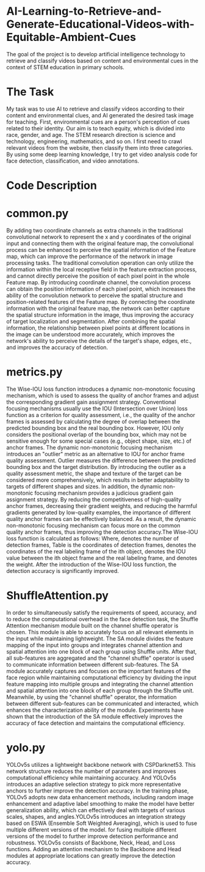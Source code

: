 # AI-Learning-to-Retrieve-and-Generate-Educational-Videos-with-Equitable-Ambient-Cues
The goal of the project is to develop artificial intelligence technology to retrieve and classify videos based on content and environmental cues in the context of STEM education in primary schools.
# The Task
My task was to use AI to retrieve and classify videos according to their content and environmental clues, and AI generated the desired task image for teaching.   First, environmental cues are a person's perception of cues related to their identity. Our aim is to teach equity, which is divided into race, gender, and age.   The STEM research direction is science and technology, engineering, mathematics, and so on. I first need to crawl relevant videos from the website, then classify them into three categories. By using some deep learning knowledge, I try to get video analysis code for face detection, classification, and video annotations.  

# Code Description
# common.py
By adding two coordinate channels as extra channels in the traditional convolutional network to represent the x and y coordinates of the original input and connecting them with the original feature map, the convolutional process can be enhanced to perceive the spatial information of the Feature map, which can improve the performance of the network in image processing tasks.
The traditional convolution operation can only utilize the information within the local receptive field in the feature extraction process, and cannot directly perceive the position of each pixel point in the whole Feature map. By introducing coordinate channel, the convolution process can obtain the position information of each pixel point, which increases the ability of the convolution network to perceive the spatial structure and position-related features of the Feature map.
By connecting the coordinate information with the original feature map, the network can better capture the spatial structure information in the image, thus improving the accuracy of target localization and segmentation. After combining the spatial information, the relationship between pixel points at different locations in the image can be understood more accurately, which improves the network's ability to perceive the details of the target's shape, edges, etc., and improves the accuracy of detection.

# metrics.py
The Wise-IOU loss function introduces a dynamic non-monotonic focusing mechanism, which is used to assess the quality of anchor frames and adjust the corresponding gradient gain assignment strategy. Conventional focusing mechanisms usually use the IOU (Intersection over Union) loss function as a criterion for quality assessment, i.e., the quality of the anchor frames is assessed by calculating the degree of overlap between the predicted bounding box and the real bounding box. However, IOU only considers the positional overlap of the bounding box, which may not be sensitive enough for some special cases (e.g., object shape, size, etc.) of anchor frames.
The dynamic non-monotonic focusing mechanism introduces an "outlier" metric as an alternative to IOU for anchor frame quality assessment. Outlier measures the difference between the predicted bounding box and the target distribution. By introducing the outlier as a quality assessment metric, the shape and texture of the target can be considered more comprehensively, which results in better adaptability to targets of different shapes and sizes.
In addition, the dynamic non-monotonic focusing mechanism provides a judicious gradient gain assignment strategy. By reducing the competitiveness of high-quality anchor frames, decreasing their gradient weights, and reducing the harmful gradients generated by low-quality examples, the importance of different quality anchor frames can be effectively balanced. As a result, the dynamic non-monotonic focusing mechanism can focus more on the common quality anchor frames, thus improving the detection accuracy.The Wise-IOU loss function is calculated as follows:
Where, denotes the number of detection frames, Table is the coordinates of detection frames, denotes the coordinates of the real labeling frame of the ith object, denotes the IOU value between the ith object frame and the real labeling frame, and denotes the weight. After the introduction of the Wise-IOU loss function, the detection accuracy is significantly improved.

# ShuffleAttention.py
In order to simultaneously satisfy the requirements of speed, accuracy, and to reduce the computational overhead in the face detection task, the Shuffle Attention mechanism module built on the channel shuffle operator is chosen. This module is able to accurately focus on all relevant elements in the input while maintaining lightweight.
The SA module divides the feature mapping of the input into groups and integrates channel attention and spatial attention into one block of each group using Shuffle units. After that, all sub-features are aggregated and the "channel shuffle" operator is used to communicate information between different sub-features.
The SA module accurately captures and focuses on the important features of the face region while maintaining computational efficiency by dividing the input feature mapping into multiple groups and integrating the channel attention and spatial attention into one block of each group through the Shuffle unit. Meanwhile, by using the "channel shuffle" operator, the information between different sub-features can be communicated and interacted, which enhances the characterization ability of the module.
Experiments have shown that the introduction of the SA module effectively improves the accuracy of face detection and maintains the computational efficiency.

# yolo.py
YOLOv5s utilizes a lightweight backbone network with CSPDarknet53. This network structure reduces the number of parameters and improves computational efficiency while maintaining accuracy. And YOLOv5s introduces an adaptive selection strategy to pick more representative anchors to further improve the detection accuracy. In the training phase, YOLOv5 adopts new data enhancement methods, including random image enhancement and adaptive label smoothing to make the model have better generalization ability, which can effectively deal with targets of various scales, shapes, and angles.YOLOv5s introduces an integration strategy based on ESWA (Ensemble Soft Weighted Averaging), which is used to fuse multiple different versions of the model. for fusing multiple different versions of the model to further improve detection performance and robustness.
YOLOv5s consists of Backbone, Neck, Head, and Loss functions. Adding an attention mechanism to the Backbone and Head modules at appropriate locations can greatly improve the detection accuracy.
